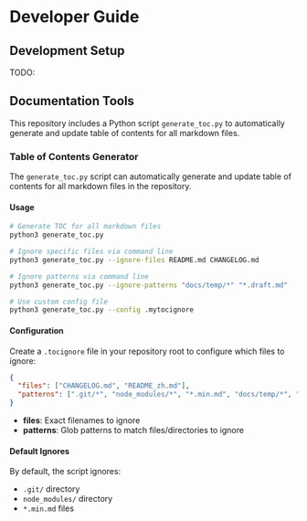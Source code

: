 # Developer Guide

## Development Setup

TODO:

## Documentation Tools

This repository includes a Python script `generate_toc.py` to automatically generate and update table of contents for all markdown files.

### Table of Contents Generator

The `generate_toc.py` script can automatically generate and update table of contents for all markdown files in the repository.

#### Usage

```bash
# Generate TOC for all markdown files
python3 generate_toc.py

# Ignore specific files via command line
python3 generate_toc.py --ignore-files README.md CHANGELOG.md

# Ignore patterns via command line
python3 generate_toc.py --ignore-patterns "docs/temp/*" "*.draft.md"

# Use custom config file
python3 generate_toc.py --config .mytocignore
```

#### Configuration

Create a `.tocignore` file in your repository root to configure which files to ignore:

```json
{
  "files": ["CHANGELOG.md", "README_zh.md"],
  "patterns": [".git/*", "node_modules/*", "*.min.md", "docs/temp/*", "examples/drafts/*"]
}
```

- **files**: Exact filenames to ignore
- **patterns**: Glob patterns to match files/directories to ignore

#### Default Ignores

By default, the script ignores:
- `.git/` directory
- `node_modules/` directory
- `*.min.md` files
